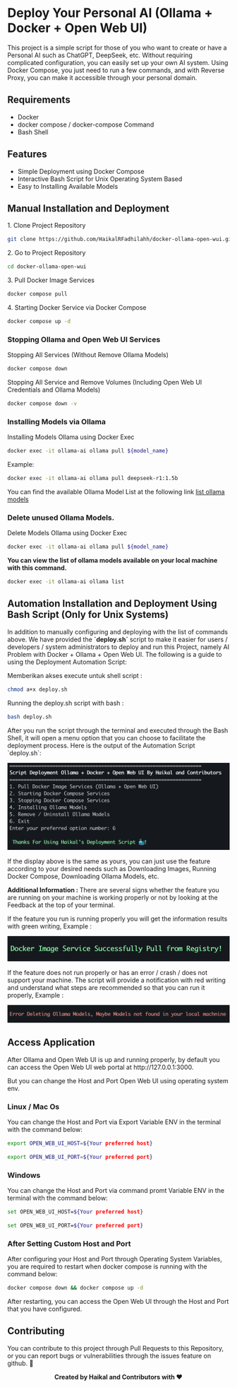 # Deploy Your Personal AI (Ollama + Docker + Open Web UI)

<p>This project is a simple script for those of you who want to create or have a Personal AI such as ChatGPT, DeepSeek, etc. Without requiring complicated configuration, you can easily set up your own AI system. Using Docker Compose, you just need to run a few commands, and with Reverse Proxy, you can make it accessible through your personal domain.
</p>

## Requirements

- Docker
- docker compose / docker-compose Command
- Bash Shell

## Features

- Simple Deployment using Docker Compose
- Interactive Bash Script for Unix Operating System Based
- Easy to Installing Available Models

## Manual Installation and Deployment

<p>1. Clone Project Repository</p>

```bash
git clone https://github.com/HaikalRFadhilahh/docker-ollama-open-wui.git docker-ollama-open-wui
```

<p>2. Go to Project Repository</p>

```bash
cd docker-ollama-open-wui
```

<p>3. Pull Docker Image Services</p>

```bash
docker compose pull
```

<p>4. Starting Docker Service via Docker Compose</p>

```bash
docker compose up -d
```

### Stopping Ollama and Open Web UI Services

<p>Stopping All Services (Without Remove Ollama Models)</p>

```bash
docker compose down
```

<p>Stopping All Service and Remove Volumes (Including Open Web UI Credentials and Ollama Models)</p>

```bash
docker compose down -v
```

### Installing Models via Ollama

<p>Installing Models Ollama using Docker Exec</p>

```bash
docker exec -it ollama-ai ollama pull ${model_name}
```

<p>Example:</p>

```bash
docker exec -it ollama-ai ollama pull deepseek-r1:1.5b
```

You can find the available Ollama Model List at the following link [list ollama models](https://ollama.com/search)

### Delete unused Ollama Models.

<p>Delete Models Ollama using Docker Exec</p>

```bash
docker exec -it ollama-ai ollama pull ${model_name}
```

<p><b>You can view the list of ollama models available on your local machine with this command.</b></p>

```bash
docker exec -it ollama-ai ollama list
```

## Automation Installation and Deployment Using Bash Script (Only for Unix Systems)

<p>In addition to manually configuring and deploying with the list of commands above. We have provided the <b>`deploy.sh`</b> script to make it easier for users / developers / system administrators to deploy and run this Project, namely AI Problem with Docker + Ollama + Open Web UI. The following is a guide to using the Deployment Automation Script:</p>

<p>Memberikan akses execute untuk shell script : </p>

```bash
chmod a+x deploy.sh
```

<p>Running the deploy.sh script with bash : </p>

```bash
bash deploy.sh
```

<p>After you run the script through the terminal and executed through the Bash Shell, it will open a menu option that you can choose to facilitate the deployment process. Here is the output of the Automation Script `deploy.sh`:</p>

<img src="assets/script-ui.png" alt="Logo Project">

<p>If the display above is the same as yours, you can just use the feature according to your desired needs such as Downloading Images, Running Docker Compose, Downloading Ollama Models, etc.</p>

<p><b>Additional Information : </b> There are several signs whether the feature you are running on your machine is working properly or not by looking at the Feedback at the top of your terminal.</p>

<p>If the feature you run is running properly you will get the information results with green writing, Example : </p>

<img src="assets/success-feedback.png" alt="Logo Project">

<p>If the feature does not run properly or has an error / crash / does not support your machine. The script will provide a notification with red writing and understand what steps are recommended so that you can run it properly, Example :</p>

<img src="assets/error-feedback.png" alt="Logo Project">

## Access Application

<p>After Ollama and Open Web UI is up and running properly, by default you can access the Open Web UI web portal at http://127.0.0.1:3000.</p>

<p>But you can change the Host and Port Open Web UI using operating system env. </p>

### Linux / Mac Os

<p>You can change the Host and Port via Export Variable ENV in the terminal with the command below:</p>

```bash
export OPEN_WEB_UI_HOST=${Your preferred host}
```

```bash
export OPEN_WEB_UI_PORT=${Your preferred port}
```

### Windows

<p>You can change the Host and Port via command promt Variable ENV in the terminal with the command below:</p>

```sh
set OPEN_WEB_UI_HOST=${Your preferred host}
```

```sh
set OPEN_WEB_UI_PORT=${Your preferred port}
```

### After Setting Custom Host and Port

<p>After configuring your Host and Port through Operating System Variables, you are required to restart when docker compose is running with the command below: </p>

```bash
docker compose down && docker compose up -d
```

<p>After restarting, you can access the Open Web UI through the Host and Port that you have configured.</p>

## Contributing

<p>You can contribute to this project through Pull Requests to this Repository, or you can report bugs or vulnerabilities through the issues feature on github. 🐳</p>

<p align="center"><b>Created by Haikal and Contributors with ❤️</b></p>
